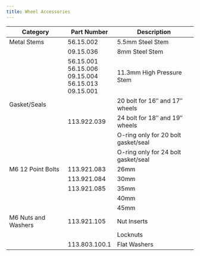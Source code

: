 ```yaml
---
title: Wheel Accessories
---
```


| Category | Part Number | Description |
| ---- | ---- | ---- |
| Metal Stems | 56.15.002 | 5.5mm Steel Stem |
| | 09.15.036 | 8mm Steel Stem |
| | 56.15.001<br />56.15.006<br />09.15.004<br />56.15.013<br />09.15.001 | 11.3mm High Pressure Stem |
| Gasket/Seals | | 20 bolt for 16″ and 17″ wheels |
| | 113.922.039 | 24 bolt for 18″ and 19″ wheels |
| | | O-ring only for 20 bolt gasket/seal |
| | | O-ring only for 24 bolt gasket/seal |
| M6 12 Point Bolts | 113.921.083 | 26mm |
| | 113.921.084 | 30mm |
| | 113.921.085 | 35mm |
| | | 40mm |
| | | 45mm |
| M6 Nuts and Washers | 113.921.105 | Nut Inserts |
| | | Locknuts |
| | 113.803.100.1 | Flat Washers |
